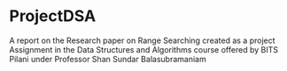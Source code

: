 # ProjectDSA

A report on the Research paper on Range Searching created as a project Assignment in the Data Structures and Algorithms course offered by BITS Pilani under Professor Shan Sundar Balasubramaniam
